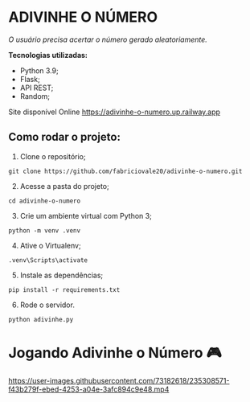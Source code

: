 # ADIVINHE O NÚMERO

*O usuário precisa acertar o número gerado aleatoriamente.*

**Tecnologias utilizadas:**
- Python 3.9;
- Flask;
- API REST;
- Random;

Site disponível Online
https://adivinhe-o-numero.up.railway.app

## Como rodar o projeto:
1. Clone o repositório;
```
git clone https://github.com/fabriciovale20/adivinhe-o-numero.git
```
2. Acesse a pasta do projeto;
```
cd adivinhe-o-numero
```
3. Crie um ambiente virtual com Python 3;
```
python -m venv .venv
```
4. Ative o Virtualenv;
```
.venv\Scripts\activate
```
5. Instale as dependências;
```
pip install -r requirements.txt
```
6. Rode o servidor.
```
python adivinhe.py
```

# Jogando Adivinhe o Número 🎮
https://user-images.githubusercontent.com/73182618/235308571-f43b279f-ebed-4253-a04e-3afc894c9e48.mp4
